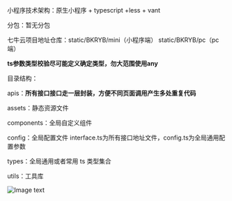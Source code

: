 小程序技术架构：原生小程序 + typescript +less + vant

分包：暂无分包

七牛云项目地址仓库：static/BKRYB/mini（小程序端） static/BKRYB/pc（pc端） 

**ts参数类型校验尽可能定义确定类型，勿大范围使用any** 

目录结构：

apis：**所有接口接口走一层封装，方便不同页面调用产生多处重复代码**

assets：静态资源文件

components：全局自定义组件

config：全局配置文件 interface.ts为所有接口地址文件，config.ts为全局通用配置参数

types：全局通用或者常用 ts 类型集合

utils：工具库



![Image text](https://resource.boka.vc/BKRYB/mini/WechatIMG247.png)



